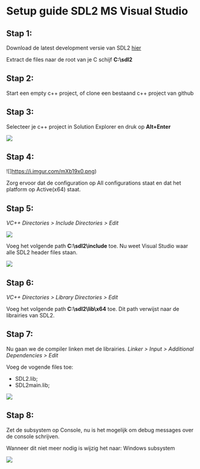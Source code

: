 # Setup guide SDL2 MS Visual Studio 
## Stap 1:
Download de latest development versie van SDL2 [hier](http://libsdl.org/download-2.0.php)

Extract de files naar de root van je C schijf **C:\sdl2**
## Stap 2:
Start een empty c++ project, of clone een bestaand c++ project van github
## Stap 3:
Selecteer je c++ project in Solution Explorer en druk op **Alt+Enter**

![](https://i.imgur.com/n0CO9du.png)

## Stap 4: 

![]https://i.imgur.com/mXb19x0.png)

Zorg ervoor dat de configuration op All configurations staat en dat het platform op Active(x64) staat.

## Stap 5:
_VC++ Directories > Include Directories > Edit_

![](https://i.gyazo.com/7e8bc9f7589bee8406efb2c9d85dd3e2.png)

Voeg het volgende path **C:\sdl2\include** toe. Nu weet Visual Studio waar alle SDL2 header files staan.

![](https://i.gyazo.com/0cd7912745a57471feca6eca48e73be8.png)

## Stap 6:
_VC++ Directories > Library Directories > Edit_

Voeg het volgende path **C:\sdl2\lib\x64** toe. Dit path verwijst naar de librairies van SDL2.

## Stap 7:
Nu gaan we de compiler linken met de librairies.
_Linker > Input > Additional Dependencies > Edit_

Voeg de vogende files toe:

* SDL2.lib;
* SDL2main.lib;

![](https://i.gyazo.com/2595677a9517153413bad82104370d2a.png)

## Stap 8:

Zet de subsystem op Console, nu is het mogelijk om debug messages over de console schrijven.

Wanneer dit niet meer nodig is wijzig het naar: Windows subsystem

![](https://i.gyazo.com/9788931b67d8126147714ae653e645c6.png)




